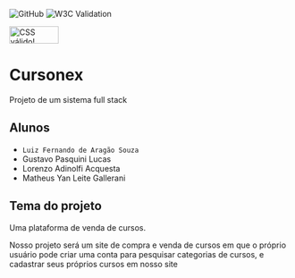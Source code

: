 ![GitHub](https://img.shields.io/github/license/glitchy-luiz/2emib-ac1)
![W3C Validation](https://img.shields.io/w3c-validation/html?targetUrl=https%3A%2F%2Fglitchy-luiz.github.io%2F2emib-ac1%2F)
<p>
    <a href="https://jigsaw.w3.org/css-validator/check/referer">
        <img style="border:0;width:88px;height:31px"
            src="https://jigsaw.w3.org/css-validator/images/vcss-blue"
            alt="CSS válido!" />
    </a>
</p>
      
# Cursonex
Projeto de um sistema full stack
## Alunos
- `Luiz Fernando de Aragão Souza`
- Gustavo Pasquini Lucas
- Lorenzo Adinolfi Acquesta
- Matheus Yan Leite Gallerani
## Tema do projeto
Uma plataforma de venda de cursos.

Nosso projeto será um site de compra e venda de cursos em que o próprio usuário pode criar uma conta para pesquisar categorias de cursos, e cadastrar seus próprios cursos em nosso site 
